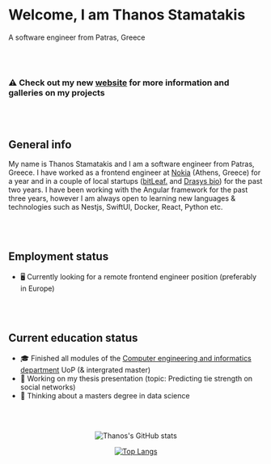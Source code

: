 # Welcome, I am Thanos Stamatakis

A software engineer from Patras, Greece

<br>
<br>

### ⚠️ Check out my new [website][website] for more information and galleries on my projects

<br>
<br>

## General info

My name is Thanos Stamatakis and I am a software engineer from Patras, Greece. I have worked as a frontend engineer at [Nokia][nokia] (Athens, Greece) for a year and in a couple of local startups ([bitLeaf.][bitleaf] and [Drasys bio][drasys]) for the past two years. I have been working with the Angular framework for the past three years, however I am always open to learning new languages & technologies such as Nestjs, SwiftUI, Docker, React, Python etc.

<br>
<br>

## Employment status

- 🖥 Currently looking for a remote frontend engineer position (preferably in Europe)

<br>
<br>

## Current education status

- 🎓 Finished all modules of the [Computer engineering and informatics department][ceid] UoP (& intergrated master)
- 🔖 Working on my thesis presentation (topic: Predicting tie strength on social networks)
- 🤔 Thinking about a masters degree in data science

<br>
<br>
<div class="wrapper" style="width: max-content;display: block;margin: auto;">

![Thanos's GitHub stats](https://github-readme-stats.vercel.app/api?username=thanosstamatakis&count_private=true&show_icons=true&theme=dark)

</div>

<div class="wrapper" style="width: max-content;display: block;margin: auto;">

[![Top Langs](https://github-readme-stats.vercel.app/api/top-langs/?username=thanosstamatakis&count_private=true&show_icons=true&theme=dark&langs_count=10&layout=compact)](https://github.com/anuraghazra/github-readme-stats)

</div>

[ceid]: https://www.ceid.upatras.gr/en
[website]: https://stamatakis.me/
[nokia]: https://github.com/nokia/
[bitleaf]: https://github.com/Bitleaf-Projects
[drasys]: https://github.com/Drasys-BIO
